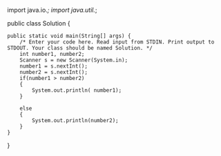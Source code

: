 import java.io.*;
import java.util.*;

public class Solution {

    public static void main(String[] args) {
        /* Enter your code here. Read input from STDIN. Print output to STDOUT. Your class should be named Solution. */
        int number1, number2;
        Scanner s = new Scanner(System.in);
        number1 = s.nextInt();    
        number2 = s.nextInt();    
        if(number1 > number2) 
        {
            System.out.println( number1);          
        } 
        
        else 
        {
            System.out.println(number2);
        }    
    }
}
